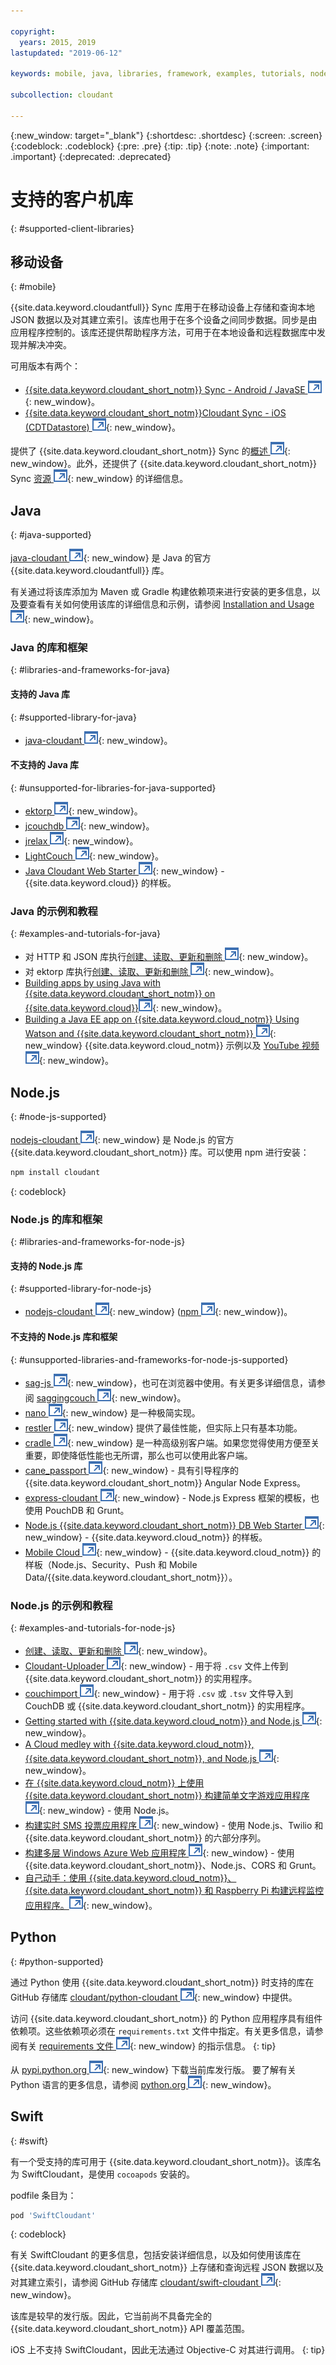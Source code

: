 ```yaml
---

copyright:
  years: 2015, 2019
lastupdated: "2019-06-12"

keywords: mobile, java, libraries, framework, examples, tutorials, node.js, python, swift

subcollection: cloudant

---
```


{:new_window: target="_blank"}
{:shortdesc: .shortdesc}
{:screen: .screen}
{:codeblock: .codeblock}
{:pre: .pre}
{:tip: .tip}
{:note: .note}
{:important: .important}
{:deprecated: .deprecated}

<!-- Acrolinx: 2017-05-10 -->

# 支持的客户机库
{: #supported-client-libraries}

## 移动设备
{: #mobile}

{{site.data.keyword.cloudantfull}} Sync 库用于在移动设备上存储和查询本地 JSON 数据以及对其建立索引。该库也用于在多个设备之间同步数据。同步是由应用程序控制的。该库还提供帮助程序方法，可用于在本地设备和远程数据库中发现并解决冲突。

可用版本有两个：

-   [{{site.data.keyword.cloudant_short_notm}} Sync - Android / JavaSE ![外部链接图标](../images/launch-glyph.svg "外部链接图标")](https://github.com/cloudant/sync-android){: new_window}。
-   [{{site.data.keyword.cloudant_short_notm}}Cloudant Sync - iOS (CDTDatastore) ![外部链接图标](../images/launch-glyph.svg "外部链接图标")](https://github.com/cloudant/CDTDatastore){: new_window}。

提供了 {{site.data.keyword.cloudant_short_notm}} Sync 的[概述 ![外部链接图标](../images/launch-glyph.svg "外部链接图标")](https://cloudant.com/product/cloudant-features/sync/){: new_window}。此外，还提供了 {{site.data.keyword.cloudant_short_notm}} Sync [资源 ![外部链接图标](../images/launch-glyph.svg "外部链接图标")](https://cloudant.com/cloudant-sync-resources/){: new_window} 的详细信息。

## Java
{: #java-supported}

[java-cloudant ![外部链接图标](../images/launch-glyph.svg "外部链接图标")](https://github.com/cloudant/java-cloudant){: new_window} 是 Java 的官方 {{site.data.keyword.cloudantfull}} 库。

有关通过将该库添加为 Maven 或 Gradle 构建依赖项来进行安装的更多信息，以及要查看有关如何使用该库的详细信息和示例，请参阅 [Installation and Usage ![外部链接图标](../images/launch-glyph.svg "外部链接图标")](https://github.com/cloudant/java-cloudant#installation-and-usage){: new_window}。

### Java 的库和框架
{: #libraries-and-frameworks-for-java}

#### 支持的 Java 库
{: #supported-library-for-java}

-   [java-cloudant ![外部链接图标](../images/launch-glyph.svg "外部链接图标")](https://github.com/cloudant/java-cloudant){: new_window}。

#### 不支持的 Java 库
{: #unsupported-for-libraries-for-java-supported}

-   [ektorp ![外部链接图标](../images/launch-glyph.svg "外部链接图标")](https://helun.github.io/Ektorp/reference_documentation.html){: new_window}。
-   [jcouchdb ![外部链接图标](../images/launch-glyph.svg "外部链接图标")](http://code.google.com/p/jcouchdb/){: new_window}。
-   [jrelax ![外部链接图标](../images/launch-glyph.svg "外部链接图标")](https://github.com/isterin/jrelax){: new_window}。
-   [LightCouch ![外部链接图标](../images/launch-glyph.svg "外部链接图标")](http://www.lightcouch.org/){: new_window}。
-   [Java Cloudant Web Starter ![外部链接图标](../images/launch-glyph.svg "外部链接图标")](https://ace.ng.bluemix.net/#/store/cloudOEPaneId=store&appTemplateGuid=CloudantJavaBPTemplate&fromCatalog=true){: new_window} - {{site.data.keyword.cloud}} 的样板。

### Java 的示例和教程
{: #examples-and-tutorials-for-java}

-   对 HTTP 和 JSON 库执行[创建、读取、更新和删除 ![外部链接图标](../images/launch-glyph.svg "外部链接图标")](https://github.com/cloudant/haengematte/tree/master/java){: new_window}。
-   对 ektorp 库执行[创建、读取、更新和删除 ![外部链接图标](../images/launch-glyph.svg "外部链接图标")](https://github.com/cloudant/haengematte/tree/master/java/CrudWithEktorp){: new_window}。
-   [Building apps by using Java with {{site.data.keyword.cloudant_short_notm}} on {{site.data.keyword.cloud}}![外部链接图标](../images/launch-glyph.svg "外部链接图标")](https://cloudant.com/blog/building-apps-using-java-with-cloudant-on-ibm-bluemix/){: new_window}。
-   [Building a Java EE app on {{site.data.keyword.cloud_notm}} Using Watson and {{site.data.keyword.cloudant_short_notm}} ![外部链接图标](../images/launch-glyph.svg "外部链接图标")](https://developer.ibm.com/bluemix/2014/10/17/building-java-ee-app-ibm-bluemix-using-watson-cloudant/){: new_window} {{site.data.keyword.cloud_notm}} 示例以及 [YouTube 视频 ![外部链接图标](../images/launch-glyph.svg "外部链接图标")](https://www.youtube.com/watch?feature=youtu.be&v=9AFMY6m0LIU&app=desktop){: new_window}。


## Node.js
{: #node-js-supported}

[nodejs-cloudant ![外部链接图标](../images/launch-glyph.svg "外部链接图标")](https://github.com/cloudant/nodejs-cloudant){: new_window} 是 Node.js 的官方 {{site.data.keyword.cloudant_short_notm}} 库。可以使用 npm 进行安装：

```sh
npm install cloudant
```
{: codeblock}

### Node.js 的库和框架
{: #libraries-and-frameworks-for-node-js}

#### 支持的 Node.js 库
{: #supported-library-for-node-js}

-   [nodejs-cloudant ![外部链接图标](../images/launch-glyph.svg "外部链接图标")](https://github.com/cloudant/nodejs-cloudant){: new_window} ([npm ![外部链接图标](../images/launch-glyph.svg "外部链接图标")](https://www.npmjs.com/package/@cloudant/cloudant){: new_window})。

#### 不支持的 Node.js 库和框架
{: #unsupported-libraries-and-frameworks-for-node-js-supported}

-   [sag-js ![外部链接图标](../images/launch-glyph.svg "外部链接图标")](https://github.com/sbisbee/sag-js){: new_window}，也可在浏览器中使用。有关更多详细信息，请参阅 [saggingcouch ![外部链接图标](../images/launch-glyph.svg "外部链接图标")](https://github.com/sbisbee/saggingcouch.com){: new_window}。
-   [nano ![外部链接图标](../images/launch-glyph.svg "外部链接图标")](https://github.com/dscape/nano){: new_window} 是一种极简实现。
-   [restler ![外部链接图标](../images/launch-glyph.svg "外部链接图标")](https://github.com/danwrong/restler){: new_window} 提供了最佳性能，但实际上只有基本功能。
-   [cradle ![外部链接图标](../images/launch-glyph.svg "外部链接图标")](https://github.com/flatiron/cradle){: new_window} 是一种高级别客户端。如果您觉得使用方便至关重要，即使降低性能也无所谓，那么也可以使用此客户端。
-   [cane_passport ![外部链接图标](../images/launch-glyph.svg "外部链接图标")](https://github.com/ddemichele/cane_passport){: new_window} - 具有引导程序的 {{site.data.keyword.cloudant_short_notm}} Angular Node Express。
-   [express-cloudant ![外部链接图标](../images/launch-glyph.svg "外部链接图标")](https://github.com/cloudant-labs/express-cloudant){: new_window} - Node.js Express 框架的模板，也使用 PouchDB 和 Grunt。
-   [Node.js {{site.data.keyword.cloudant_short_notm}} DB Web Starter ![外部链接图标](../images/launch-glyph.svg "外部链接图标")](https://ace.ng.bluemix.net/#/store/cloudOEPaneId=store&appTemplateGuid=nodejscloudantbp&fromCatalog=true){: new_window} - {{site.data.keyword.cloud_notm}} 的样板。
-   [Mobile Cloud ![外部链接图标](../images/launch-glyph.svg "外部链接图标")](https://ace.ng.bluemix.net/#/store/cloudOEPaneId=store&appTemplateGuid=mobileBackendStarter&fromCatalog=true){: new_window} - {{site.data.keyword.cloud_notm}} 的样板（Node.js、Security、Push 和 Mobile Data/{{site.data.keyword.cloudant_short_notm}}）。

### Node.js 的示例和教程
{: #examples-and-tutorials-for-node-js}

-   [创建、读取、更新和删除 ![外部链接图标](../images/launch-glyph.svg "外部链接图标")](https://github.com/cloudant/haengematte/tree/master/nodejs){: new_window}。
-   [Cloudant-Uploader ![外部链接图标](../images/launch-glyph.svg "外部链接图标")](https://github.com/garbados/Cloudant-Uploader){: new_window} - 用于将 `.csv` 文件上传到 {{site.data.keyword.cloudant_short_notm}} 的实用程序。
-   [couchimport ![外部链接图标](../images/launch-glyph.svg "外部链接图标")](https://github.com/glynnbird/couchimport){: new_window} - 用于将 `.csv` 或 `.tsv` 文件导入到 CouchDB 或 {{site.data.keyword.cloudant_short_notm}} 的实用程序。
-   [Getting started with {{site.data.keyword.cloud_notm}} and Node.js ![外部链接图标](../images/launch-glyph.svg "外部链接图标")](http://thoughtsoncloud.com/2014/07/getting-started-ibm-bluemix-node-js/){: new_window}。
-   [A Cloud medley with {{site.data.keyword.cloud_notm}}, {{site.data.keyword.cloudant_short_notm}}, and Node.js ![外部链接图标](../images/launch-glyph.svg "外部链接图标")](https://gigadom.wordpress.com/2014/08/15/a-cloud-medley-with-ibm-bluemix-cloudant-db-and-node-js/){: new_window}。
-   [在 {{site.data.keyword.cloud_notm}} 上使用 {{site.data.keyword.cloudant_short_notm}} 构建简单文字游戏应用程序 ![外部链接图标](../images/launch-glyph.svg "外部链接图标")](http://www.ibm.com/developerworks/cloud/library/cl-guesstheword-app/index.html?ca=drs-){: new_window} - 使用 Node.js。
-   [构建实时 SMS 投票应用程序 ![外部链接图标](../images/launch-glyph.svg "外部链接图标")](https://www.twilio.com/blog/2012/09/building-a-real-time-sms-voting-app-part-1-node-js-couchdb.html){: new_window} - 使用 Node.js、Twilio 和 {{site.data.keyword.cloudant_short_notm}} 的六部分序列。
-   [构建多层 Windows Azure Web 应用程序 ![外部链接图标](../images/launch-glyph.svg "外部链接图标")](https://www.ampower.me/article/CouchDB/Tutorial-Building-a-Multi-Tier-Windows-Azure-Web-application-use-Cloudants-Couchdb-as-a-Service-node-94-409665?eqs=Z2NWNlltTmlUWStWcHdEWENWc3UxdmowREpiMjlGUVpKajJOZGJpSlVkemlPS2oxa0YxZE5BPT0=){: new_window} - 使用 {{site.data.keyword.cloudant_short_notm}}、Node.js、CORS 和 Grunt。
-   [自己动手：使用 {{site.data.keyword.cloud_notm}}、{{site.data.keyword.cloudant_short_notm}} 和 Raspberry Pi 构建远程监控应用程序。![外部链接图标](../images/launch-glyph.svg "外部链接图标")](http://www.ibm.com/developerworks/library/ba-remoteservpi-app/index.html){: new_window}。

## Python
{: #python-supported}

通过 Python 使用 {{site.data.keyword.cloudant_short_notm}} 时支持的库在 GitHub 存储库 [cloudant/python-cloudant ![外部链接图标](../images/launch-glyph.svg "外部链接图标")](https://github.com/cloudant/python-cloudant){: new_window} 中提供。

访问 {{site.data.keyword.cloudant_short_notm}} 的 Python 应用程序具有组件依赖项。这些依赖项必须在 `requirements.txt` 文件中指定。有关更多信息，请参阅有关 [requirements 文件 ![外部链接图标](../images/launch-glyph.svg "外部链接图标")](https://pip.readthedocs.io/en/1.1/requirements.html){: new_window} 的指示信息。
{: tip}

从 [pypi.python.org ![外部链接图标](../images/launch-glyph.svg "外部链接图标")](https://pypi.python.org/pypi/cloudant/){: new_window} 下载当前库发行版。
要了解有关 Python 语言的更多信息，请参阅 [python.org ![外部链接图标](../images/launch-glyph.svg "外部链接图标")](https://www.python.org/about/){: new_window}。 

## Swift
{: #swift}

有一个受支持的库可用于 {{site.data.keyword.cloudant_short_notm}}。该库名为 SwiftCloudant，是使用 `cocoapods` 安装的。

podfile 条目为：

```sh
pod 'SwiftCloudant'
```
{: codeblock}

有关 SwiftCloudant 的更多信息，包括安装详细信息，以及如何使用该库在 {{site.data.keyword.cloudant_short_notm}} 上存储和查询远程 JSON 数据以及对其建立索引，请参阅 GitHub 存储库 [cloudant/swift-cloudant ![外部链接图标](../images/launch-glyph.svg "外部链接图标 ")](https://github.com/cloudant/swift-cloudant){: new_window}。

该库是较早的发行版。因此，它当前尚不具备完全的 {{site.data.keyword.cloudant_short_notm}} API 覆盖范围。 

iOS 上不支持 SwiftCloudant，因此无法通过 Objective-C 对其进行调用。
{: tip}
